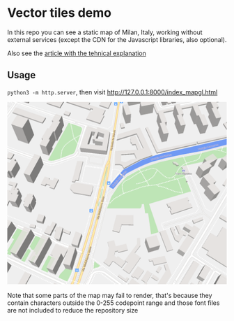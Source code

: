 # Vector tiles demo

In this repo you can see a static map of Milan, Italy, working without external services (except the CDN for the Javascript libraries, also optional).

Also see the [article with the tehnical explanation](https://jacopofarina.eu/posts/static-maps-part-2-vector-tiles/)

## Usage

`python3 -m http.server`, then visit http://127.0.0.1:8000/index_mapgl.html


![the resulting map](screenshot.png)

Note that some parts of the map may fail to render, that's because they contain characters outside the 0-255 codepoint range and those font files are not included to reduce the repository size